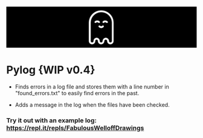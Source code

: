 <a href="https://samm4x.xyz"><img src="https://raw.githubusercontent.com/samm4x/website/master/assets/banner.png" title="samm4x" alt="samm4x"></a>

# Pylog {WIP v0.4}

- Finds errors in a log file and stores them with a line number in "found_errors.txt" to easily find errors in the past.

- Adds a message in the log when the files have been checked.

### Try it out with an example log: https://repl.it/repls/FabulousWelloffDrawings

